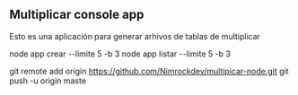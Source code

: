 ## Multiplicar console app

Esto es una aplicación para generar arhivos de tablas de multiplicar

node app crear --limite 5 -b 3
node app listar --limite 5 -b 3

git remote add origin https://github.com/Nimrockdev/multipicar-node.git
git push -u origin maste
